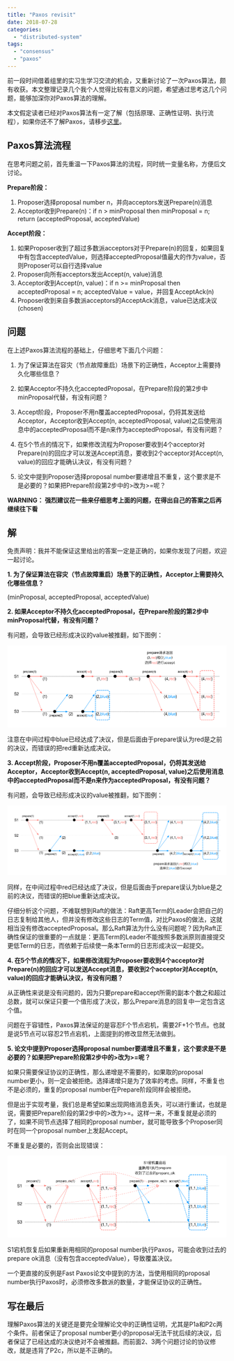 ```yaml
---
title: "Paxos revisit"
date: 2018-07-28
categories: 
  - "distributed-system"
tags: 
  - "consensus"
  - "paxos"
---
```


前一段时间借着组里的实习生学习交流的机会，又重新讨论了一次Paxos算法，颇有收获。本文整理记录几个我个人觉得比较有意义的问题，希望通过思考这几个问题，能够加深你对Paxos算法的理解。

本文假定读者已经对Paxos算法有一定了解（包括原理、正确性证明、执行流程），如果你还不了解Paxos，请移步[这里](/2016-05-25-分布式共识consensus：viewstamped、raft及paxos/)。

## Paxos算法流程


在思考问题之前，首先重温一下Paxos算法的流程，同时统一变量名称，方便后文讨论。

**Prepare阶段：**

1. Proposer选择proposal number n，并向acceptors发送Prepare(n)消息
2. Acceptor收到Prepare(n)：if n > minProposal then minProposal = n; return (acceptedProposal, acceptedValue)

**Accept阶段：**

1. 如果Proposer收到了超过多数派acceptors对于Prepare(n)的回复，如果回复中有包含acceptedValue，则选择acceptedProposal值最大的作为value，否则Proposer可以自行选择value
2. Proposer向所有acceptors发出Accept(n, value)消息
3. Acceptor收到Accept(n, value)：if n >= minProposal then acceptedProposal = n; acceptedValue = value，并回复AcceptAck(n)
4. Proposer收到来自多数派acceptors的AcceptAck消息，value已达成决议(chosen)

## 问题


在上述Paxos算法流程的基础上，仔细思考下面几个问题：

1. 为了保证算法在容灾（节点故障重启）场景下的正确性，Acceptor上需要持久化哪些信息？
    
2. 如果Acceptor不持久化acceptedProposal，在Prepare阶段的第2步中minProposal代替，有没有问题？
    
3. Accept阶段，Proposer不用n覆盖acceptedProposal，仍将其发送给Acceptor，Acceptor收到Accept(n, acceptedProposal, value)之后使用消息中的acceptedProposal而不是n来作为acceptedProposal，有没有问题？
    
4. 在5个节点的情况下，如果修改流程为Proposer要收到4个acceptor对Prepare(n)的回应才可以发送Accept消息，要收到2个acceptor对Accept(n, value)的回应才能确认决议，有没有问题？
    
5. 论文中提到Proposer选择proposal number要递增且不重复，这个要求是不是必要的？如果把Prepare阶段第2步中的>改为>=呢？
    

**WARNING： 强烈建议花一些来仔细思考上面的问题，在得出自己的答案之后再继续往下看**

<!--more-->

  
  
  
  
  
  
  
  
  
  
  
  
  
  
  
  
  
  
  
  
  
  

## 解


免责声明：我并不能保证这里给出的答案一定是正确的，如果你发现了问题，欢迎一起讨论。

**1\. 为了保证算法在容灾（节点故障重启）场景下的正确性，Acceptor上需要持久化哪些信息？**

(minProposal, acceptedProposal, acceptedValue)

**2\. 如果Acceptor不持久化acceptedProposal，在Prepare阶段的第2步中minProposal代替，有没有问题？**

有问题，会导致已经形成决议的value被推翻，如下图例：

[![](/assets/images/paxos.png)](/assets/images/paxos.png)

注意在中间过程中blue已经达成了决议，但是后面由于prepare误认为red是之前的决议，而错误的把red重新达成决议。

**3\. Accept阶段，Proposer不用n覆盖acceptedProposal，仍将其发送给Acceptor，Acceptor收到Accept(n, acceptedProposal, value)之后使用消息中的acceptedProposal而不是n来作为acceptedProposal，有没有问题？**

有问题，会导致已经形成决议的value被推翻，如下图例：

[![](/assets/images/paxos2.png)](/assets/images/paxos2.png)

同样，在中间过程中red已经达成了决议，但是后面由于prepare误认为blue是之前的决议，而错误的把blue重新达成决议。

仔细分析这个问题，不难联想到Raft的做法：Raft更高Term的Leader会把自己的日志复制给其他人，但并没有修改这些日志的Term值，对比Paxos的做法，这就相当没有修改acceptedProposal。那么Raft算法为什么没有问题呢？因为Raft正确性保证的很重要的一点就是：更高Term的Leader不能按照多数派原则直接提交更低Term的日志，而依赖于后续使一条本Term的日志形成决议一起提交。

**4\. 在5个节点的情况下，如果修改流程为Proposer要收到4个acceptor对Prepare(n)的回应才可以发送Accept消息，要收到2个acceptor对Accept(n, value)的回应才能确认决议，有没有问题？**

从正确性来说是没有问题的，因为只要prepare和accept所需的副本个数之和超过总数，就可以保证只要一个值形成了决议，那么Prepare消息的回复中一定包含这个值。

问题在于容错性，Paxos算法保证的是容忍F个节点宕机，需要2F+1个节点。也就是说5节点可以容忍2节点宕机，上面提到的修改显然无法做到。

**5\. 论文中提到Proposer选择proposal number要递增且不重复，这个要求是不是必要的？如果把Prepare阶段第2步中的>改为>=呢？**

如果只需要保证协议的正确性，那么递增是不需要的，如果取的proposal number更小，则一定会被拒绝。选择递增只是为了效率的考虑。同样，不重复也不是必须的，重复的proposal number在Prepare阶段同样会被拒绝。

但是出于实现考量，我们总是希望如果出现网络消息丢失，可以进行重试，也就是说，需要把Prepare阶段的第2步中的>改为>=。这样一来，不重复就是必须的了，如果不同节点选择了相同的proposal number，就可能导致多个Proposer同时在同一个proposal number上发起Accept。

不重复是必要的，否则会出现错误：

[![](/assets/images/paxos3.png)](/assets/images/paxos3.png)

S1宕机恢复后如果重新用相同的proposal number执行Paxos，可能会收到过去的prepare ok消息（没有包含acceptedValue），导致覆盖决议。

一个更直接的反例是Fast Paxos论文中提到的方法，当使用相同的proposal number执行Paxos时，必须修改多数派的数量，才能保证协议的正确性。

## 写在最后


理解Paxos算法的关键还是要完全理解论文中的正确性证明，尤其是P1a和P2c两个条件。前者保证了proposal number更小的proposal无法干扰后续的决议，后者保证了已经达成的决议绝对不会被推翻。而前面2、3两个问题讨论的协议修改，就是违背了P2c，所以是不正确的。
